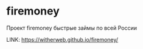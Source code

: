 # firemoney

Проект firemoney быстрые займы по всей России

LINK: https://witherweb.github.io/firemoney/

